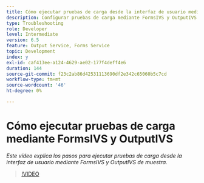 ```yaml
---
title: Cómo ejecutar pruebas de carga desde la interfaz de usuario mediante muestras OOTB FormsIVS y OutputIVS
description: Configurar pruebas de carga mediante FormsIVS y OutputIVS
type: Troubleshooting
role: Developer
level: Intermediate
version: 6.5
feature: Output Service, Forms Service
topic: Development
index: y
exl-id: caf413ee-a124-4629-ae02-177f4deff4e6
duration: 144
source-git-commit: f23c2ab86d42531113690df2e342c65060b5c7cd
workflow-type: tm+mt
source-wordcount: '46'
ht-degree: 0%

---
```


# Cómo ejecutar pruebas de carga mediante FormsIVS y OutputIVS

*Este vídeo explica los pasos para ejecutar pruebas de carga desde la interfaz de usuario mediante FormsIVS y OutputIVS de muestra.*

>[!VIDEO](https://video.tv.adobe.com/v/335507?quality=12&learn=on)
